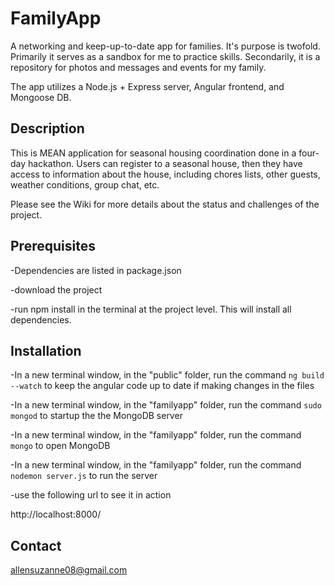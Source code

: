 # FamilyApp
A networking and keep-up-to-date app for families. It's purpose is twofold. Primarily it serves as a sandbox for me to practice skills. Secondarily, it is a repository for photos and messages and events for my family.

The app utilizes a Node.js + Express server, Angular frontend, and Mongoose DB.

## Description
This is MEAN application for seasonal housing coordination done in a four-day hackathon. Users can register to a seasonal house, then they have access to information about the house, including chores lists, other guests, weather conditions, group chat, etc.

Please see the Wiki for more details about the status and challenges of the project.

## Prerequisites
-Dependencies are listed in package.json

-download the project

-run npm install in the terminal at the project level. This will install all dependencies.

## Installation
-In a new terminal window, in the "public" folder, run the command ```ng build --watch``` to keep the angular code up to date if making changes in the files

-In a new terminal window, in the "familyapp" folder, run the command ```sudo mongod``` to startup the the MongoDB server

-In a new terminal window, in the "familyapp" folder, run the command ```mongo``` to open MongoDB

-In a new terminal window, in the "familyapp" folder, run the command ```nodemon server.js``` to run the server

-use the following url to see it in action

http://localhost:8000/

## Contact
allensuzanne08@gmail.com
